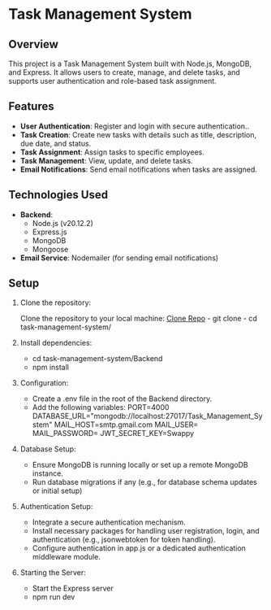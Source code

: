 # Task Management System

## Overview

This project is a Task Management System built with Node.js, MongoDB, and Express. It allows users to create, manage, and delete tasks, and supports user authentication and role-based task assignment.

## Features

- **User Authentication**: Register and login with secure authentication..
- **Task Creation**: Create new tasks with details such as title, description, due date, and status.
- **Task Assignment**: Assign tasks to specific employees.
- **Task Management**: View, update, and delete tasks.
- **Email Notifications**: Send email notifications when tasks are assigned.

## Technologies Used

- **Backend**:
  - Node.js (v20.12.2)
  - Express.js
  - MongoDB
  - Mongoose
- **Email Service**: Nodemailer (for sending email notifications)

## Setup

1. Clone the repository:

    Clone the repository to your local machine: [Clone Repo](https://github.com/swappy-sutar/Task-Management-System-Backend.git)
        - git clone 
        - cd task-management-system/

2. Install dependencies:

    - cd task-management-system/Backend
    - npm install

3. Configuration:

    - Create a .env file in the root of the Backend directory.
    - Add the following variables:
        PORT=4000
        DATABASE_URL="mongodb://localhost:27017/Task_Management_System"
        MAIL_HOST=smtp.gmail.com
        MAIL_USER=
        MAIL_PASSWORD=
        JWT_SECRET_KEY=Swappy

4. Database Setup:
    - Ensure MongoDB is running locally or set up a remote MongoDB instance.
    - Run database migrations if any (e.g., for database schema updates or initial setup)

5. Authentication Setup:
    - Integrate a secure authentication mechanism.
    - Install necessary packages for handling user registration, login, and authentication (e.g., jsonwebtoken for token handling).
    - Configure authentication in app.js or a dedicated authentication middleware module.

6. Starting the Server:
    - Start the Express server
    - npm run dev


